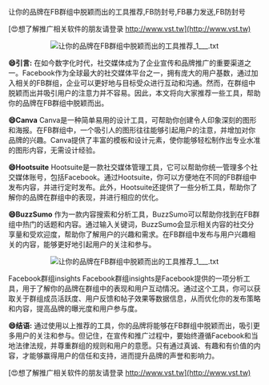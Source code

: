 让你的品牌在FB群组中脱颖而出的工具推荐,FB防封号,FB暴力发送,FB防封号

[😍想了解推广相关软件的朋友请登录 http://www.vst.tw](http://www.vst.tw)

 <center><img src="https://vst.tw/MP4/tuiguang/png/3.png" alt="让你的品牌在FB群组中脱颖而出的工具推荐_1___.txt"></center>

**😄引言:**
在如今数字化时代，社交媒体成为了企业宣传和品牌推广的重要渠道之一。Facebook作为全球最大的社交媒体平台之一，拥有庞大的用户基数，通过加入相关的FB群组，企业可以更好地与目标受众进行互动和沟通。然而，在群组中脱颖而出并吸引用户的注意力并不容易。因此，本文将向大家推荐一些工具，帮助你的品牌在FB群组中脱颖而出。

**😄Canva**
Canva是一种简单易用的设计工具，可帮助你创建令人印象深刻的图形和海报。在FB群组中，一个吸引人的图形往往能够引起用户的注意，并增加对你品牌的兴趣。Canva提供了丰富的模板和设计元素，使你能够轻松制作出专业水准的图形内容，无需设计经验。

**😄Hootsuite**
Hootsuite是一款社交媒体管理工具，它可以帮助你统一管理多个社交媒体账号，包括Facebook。通过Hootsuite，你可以方便地在不同的FB群组中发布内容，并进行定时发布。此外，Hootsuite还提供了一些分析工具，帮助你了解你的品牌在群组中的表现，并进行相应的优化。

**😄BuzzSumo**
作为一款内容搜索和分析工具，BuzzSumo可以帮助你找到在FB群组中热门的话题和内容。通过输入关键词，BuzzSumo会显示相关内容的社交分享量和受欢迎度，帮助你了解用户的兴趣和需求。在FB群组中发布与用户兴趣相关的内容，能够更好地引起用户的关注和参与。

 <center><img src="https://vst.tw/MP4/tuiguang/png/2.png" alt="让你的品牌在FB群组中脱颖而出的工具推荐_1___.txt"></center>

Facebook群组insights
Facebook群组insights是Facebook提供的一项分析工具，用于了解你的品牌在群组中的表现和用户互动情况。通过这个工具，你可以获取关于群组成员活跃度、用户反馈和帖子效果等数据信息，从而优化你的发布策略和内容，提高品牌的曝光度和用户参与度。

**😄结语:**
通过使用以上推荐的工具，你的品牌将能够在FB群组中脱颖而出，吸引更多用户的关注和参与。但记住，在宣传和推广过程中，要始终遵循Facebook和当地法律法规，并尊重群组的规则和用户的意愿。只有通过真诚、有趣和有价值的内容，才能够赢得用户的信任和支持，进而提升品牌的声誉和影响力。

[😍想了解推广相关软件的朋友请登录 http://www.vst.tw](http://www.vst.tw)



